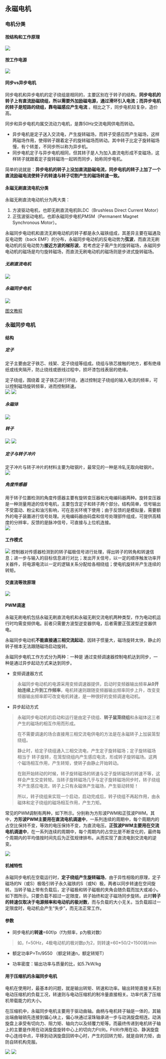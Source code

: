## 永磁电机
### 电机分类
#### 按结构和工作原理
![](https://ddns.smpi.top:10000/md_attachments/Pasted%20image%2020220402155941.png)

#### 按工作电源
![](https://ddns.smpi.top:10000/md_attachments/Pasted%20image%2020220402160701.png)

#### 同步vs异步电机
同步电机和异步电机的定子绕组是相同的，主要区别在于转子的结构。**同步电机的转子上有直流励磁绕组，所以需要外加励磁电源，通过滑环引入电流；而异步电机的转子是短路的绕组，靠电磁感应产生电流** 。相比之下，同步电机较复杂，造价高。

同步和异步电机均属交流动力电机，是靠50Hz交流电网供电而转动。
- 异步电机是定子送入交流电，产生旋转磁场，而转子受感应而产生磁场，这样两磁场作用，使得转子跟着定子的旋转磁场而转动。其中转子比定子旋转磁场慢，有个转差，不同步所以称为异步机。
- 同步电机定子与异步电机相同，但其转子是人为加入直流电形成不变磁场，这样转子就跟着定子旋转磁场一起转而同步，始称同步电机。

简单的说就是：**异步电机的转子上没加直流励磁电流，同步电机的转子上加了一个直流励磁电流使转子的转速与转子切割产生的磁场转速一致。**

#### 永磁无刷直流电机分类
永磁无刷直流电动机分为两大类：
1. 方波驱动电机，也即无刷直流电机BLDC（Brushless Direct Current Motor）
2. 正弦波驱动电机，也即永磁同步电机PMSM（Permanent Magnet Synchronous Motor）。

永磁同步电动机和直流无刷电动机的转子都是永久磁铁组成，其差异主要在磁通及反电动势（back EMF）的分布，永磁同步电动机的反电动势为**弦波**，而直流无刷电动机的反电动势为**接近方波的梯形波**。若考虑定子需产生的旋转磁场，永磁同步电动机的磁场是均匀旋转磁场，而直流无刷电动机的磁场则是步进式旋转磁场。

##### 无刷直流电机
![](https://ddns.smpi.top:10000/md_attachments/Pasted%20image%2020220303155249.png)
##### 永磁同步电机
![](https://ddns.smpi.top:10000/md_attachments/Pasted%20image%2020220402092425.png)

[图文教程](https://www.pengky.cn/yongciDJ/yongciDJ.html)

### 永磁同步电机
#### 结构
##### 定子
定子主要由定子铁芯、线架、定子绕组等组成。绕组与铁芯接触的地方，都有绝缘纸或线夹隔开，防止绕线或嵌线过程中，损坏漆包线表层的绝缘。

定子绕组，围绕着 定子铁芯进行环绕，通过控制定子绕组的输入电流的频率，可以控制磁场旋转频率，进而控制转速。  
![](https://ddns.smpi.top:10000/md_attachments/Pasted%20image%2020220402171200.png)
![](https://ddns.smpi.top:10000/md_attachments/Pasted%20image%2020220329090356.png)
##### 永磁体
![](https://ddns.smpi.top:10000/md_attachments/Pasted%20image%2020220329084940.png)
##### 转子
![](https://ddns.smpi.top:10000/md_attachments/Pasted%20image%2020220329084242.png)
![](https://ddns.smpi.top:10000/md_attachments/Pasted%20image%2020220329084743.png)
##### 定子与转子冲片
定子冲片与转子冲片的材料主要为硅钢片，最常见的一种是冷轧无取向硅钢片。  
![](https://ddns.smpi.top:10000/md_attachments/Pasted%20image%2020220329090141.png)
##### 角度传感器
用于转子位置检测的角度传感器主要有旋转变压器和光电编码器两种。旋转变压器是一种测量用途的信号电机，主要包含定子和转子两个部分。结构简单，信号输出不受震动、粉尘和油污影响，可在恶劣环境下使用；由于反馈的是模拟量，需要额外的电子装置进行信号处理。光电编码器由码盘和信号处理部件组成，可提供高精度的分辨率，反馈的是脉冲信号，可直接与上位机连接。  
 ![](https://ddns.smpi.top:10000/md_attachments/Pasted%20image%2020220329090544.png)

#### 工作模式
![](https://ddns.smpi.top:10000/md_attachments/Pasted%20image%2020220329090649.png)
控制器对传感器检测到的转子磁极信号进行处理，得出转子的转角和转速信息；进一步与输入的目标信息进行对比；发出开关信号，以一定的顺序触发功率开关器件，将电源电流以一定的逻辑关系分配给各相绕组；使电机旋转并产生连续的转矩。

#### 交直流等效原理
![](https://ddns.smpi.top:10000/md_attachments/Pasted%20image%2020220329091034.png)

#### PWM调速
永磁无刷电机包括永磁无刷直流电机和永磁无刷交流电机两种类型，作为电动机运行时均需变频供电。前者只需要方波型逆变器供电，后者需要正弦波型逆变器供电。

永磁同步电动机**不能直接通三相交流起动**，因转子惯量大，磁场旋转太快，静止的转子根本无法跟随磁场启动旋转。

永磁同步电机工作方式分为两种：一种是 通过变频调速器控制电机达到同步，一种是通过异步起动方式来达到同步。
- 变频调速器方式
> 永磁同步电动机的电源采用变频调速器提供，启动时变频器输出频率**从0开始连续上升到工作频率**，电机转速则跟随变频器输出频率同步上升，改变变频器输出频率即可改变电机转速，是一种很好的变频调速电动机。

- 异步起动方式
> 永磁同步电动机的启动和运行是由定子绕组、**转子鼠笼绕组**和永磁体这三者产生的磁场的相互作用而形成。
> 
> 在不需要调速的场合直接用三相交流电供电的方法是在永磁转子上加装笼型绕组。
> 
> 静止时，给定子绕组通入三相交流电，产生定子旋转磁场；定子旋转磁场 相当于 转子旋转，在笼型绕组内产生感应电流，形成转子旋转磁场。这两个磁场相互作用，产生转矩，使转子由静止开始转动。
> 
> 在刚开始转动的时候，转子旋转磁场的转速与定子旋转磁场的转速不等，这样会产生交变转矩。当转子旋转磁场几乎与定子旋转磁场同步时，转子绕组不产生感应电流，转子上只有永磁体产生磁场，产生驱动转矩！
> 
> 所以，转子绕组来实现一个启动，启动完成后，转子绕组不再起作用，由永磁体和定子绕组的磁场相互作用，产生力矩。

常见的PWM调制有两种，如下所示。分别称为方形波PWM和正弦波PWM。其中，**方形波PWM主要用在直流电机调速中**，一系列连续的周期中，每个周期内的占空比保持不变，等效的电压保持不变，为直流电压。**正弦波PWM主要用在交流电机调速中**，在一系列连续的周期中，每个周期内的占空比是不断变化的，最终每个周期内的平均值按时间先后为正弦规律排布。从而实现了直流电到交流电的逆变。

![](https://ddns.smpi.top:10000/md_attachments/Pasted%20image%2020220329091657.png)

#### 机械特性
永磁同步电机在空载运行时，**定子绕组产生旋转磁场**，由于异性相吸的原理，定子磁场的N（或S）极吸引转子永久磁铁的S（或N）极。两者以同步转速在空间旋转。当转子轴上带有负载后，定子磁极和转子磁极的夹角会随负载而加大或减小。如下图所示。只要负载不超过一定限度，转子始终和定子磁场同步旋转。此时**转子的转速仅取决于电源频率和电动机的极对数**，而与负载的大小无关。当负载超过一定限度时，电动机会产生“失步”，而无法正常工作。

#### 参数
- 同步电机的**转速**=60f/p（f为频率，p为极对数）
> 如，f=50Hz，4极电动机的极对数p为2，则转速=60\*50/2=1500转/min

- 额定功率P=Tn/9550 （额定转速n，额定转矩T）

- 功率密度：输出功率与质量的比，如5.7kW/kg

#### 用于压缩机的永磁同步电机
电机在使用时，最基本的问题，就是输出转矩、转速和功率。输出转矩直接关系到电动压缩机的负载工况，转速则与电动压缩机的制冷量直接相关。功率代表了压缩机带载能力的大小。

在压缩机中，永磁同步电机主要用于驱动曲轴。曲柄与电机转子轴是一体的，其输出端曲轴销先连接到偏心块上，偏心块通过滚珠轴承进一步与动涡旋盘相连。动涡旋盘上承受有切向力、阻力矩、轴向力以及倾覆力矩等。而最终传递到电机转子轴上的主要是作用在动涡旋盘旋转中心上的切向力Ft(θ)。Ft(θ)作用在动、静涡旋盘中心连线中点，平移到动涡旋盘回转中心时，产生的回转力矩，就是自转力矩，由防自转机构克服。

![](https://ddns.smpi.top:10000/md_attachments/Pasted%20image%2020220329093041.png)
![](https://ddns.smpi.top:10000/md_attachments/Pasted%20image%2020220329093507.png)